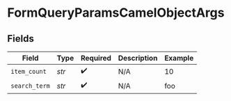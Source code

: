 # FormQueryParamsCamelObjectArgs


## Fields

| Field              | Type               | Required           | Description        | Example            |
| ------------------ | ------------------ | ------------------ | ------------------ | ------------------ |
| `item_count`       | *str*              | :heavy_check_mark: | N/A                | 10                 |
| `search_term`      | *str*              | :heavy_check_mark: | N/A                | foo                |